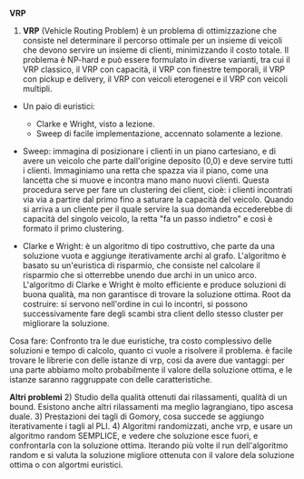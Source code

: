 **VRP**

1) **VRP** (Vehicle Routing Problem) è un problema di ottimizzazione che consiste nel determinare il percorso ottimale per un insieme di veicoli che devono servire un insieme di clienti, minimizzando il costo totale. Il problema è NP-hard e può essere formulato in diverse varianti, tra cui il VRP classico, il VRP con capacità, il VRP con finestre temporali, il VRP con pickup e delivery, il VRP con veicoli eterogenei e il VRP con veicoli multipli.

- Un paio di euristici:
  - Clarke e Wright, visto a lezione.
  - Sweep di facile implementazione, accennato solamente a lezione.
  
- Sweep: immagina di posizionare i clienti in un piano cartesiano, e di avere un veicolo che parte dall'origine deposito (0,0) e deve servire tutti i clienti. Immaginiamo una retta che spazza via il piano, come una lancetta che si muove e incontra mano mano nuovi clienti. 
  Questa procedura serve per fare un clustering dei client, cioè: i clienti incontrati via via a partire dal primo fino a saturare la capacità del veicolo. Quando si arriva a un cliente per il quale servire la sua domanda eccederebbe di capacità del singolo veicolo, la retta "fa un passo indietro" e così è formato il primo clustering. 
- Clarke e Wright: è un algoritmo di tipo costruttivo, che parte da una soluzione vuota e aggiunge iterativamente archi al grafo. L'algoritmo è basato su un'euristica di risparmio, che consiste nel calcolare il risparmio che si otterrebbe unendo due archi in un unico arco. L'algoritmo di Clarke e Wright è molto efficiente e produce soluzioni di buona qualità, ma non garantisce di trovare la soluzione ottima.
  Root da costruire: si servono nell'ordine in cui lo incontri, si possono successivamente fare degli scambi stra client dello stesso cluster per migliorare la soluzione.

Cosa fare: Confronto tra le due euristiche, tra costo complessivo delle soluzioni e tempo di calcolo, quanto ci vuole a risolvere il problema. 
è facile trovare le librerie con delle istanze di vrp, cosi da avere due vantaggi: per una parte abbiamo molto probabilmente il valore della soluzione ottima, e le istanze saranno raggruppate con delle caratteristiche. 

**Altri problemi**
2) Studio della qualità ottenuti dai rilassamenti, qualità di un bound. Esistono anche altri rilassamenti ma meglio lagrangiano, tipo ascesa duale.
3) Prestazioni dei tagli di Gomory, cosa succede se aggiungo iterativamente i tagli al PLI.
4) Algoritmi randomizzati, anche vrp, e usare un algoritmo random SEMPLICE, e vedere che soluzione esce fuori, e confrontarla con la soluzione ottima. Iterando più volte il run dell'algoritmo random e si valuta la soluzione migliore ottenuta con il valore dela soluzione ottima o con algortmi euristici.

